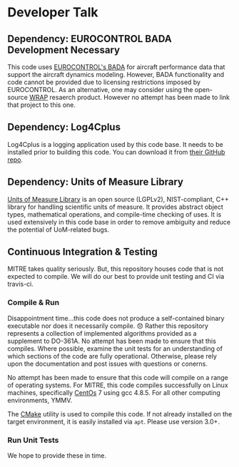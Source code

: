 # Developer Talk

## Dependency: EUROCONTROL BADA Development Necessary

This code uses [EUROCONTROL's BADA](https://eurocontrol.int/services/bada) for aircraft performance data that support the aircraft dynamics modeling. However, BADA functionality and code cannot be provided due to licensing restrictions imposed by EUROCONTROL. As an alternative, one may consider using the open-source [WRAP](https://github.com/junzis/wrap) resaerch product. However no attempt has been made to link that project to this one.

## Dependency: Log4Cplus

Log4Cplus is a logging application used by this code base. It needs to be installed prior to building this code. You can download it from [their GitHub repo](https://github.com/log4cplus/log4cplus).

## Dependency: Units of Measure Library

[Units of Measure Library](http://sourceforge.net/projects/tuoml/) is an open source (LGPLv2), NIST-compliant, C++ library for handling scientific units of measure. It provides abstract object types, mathematical operations, and compile-time checking of uses. It is used extensively in this code base in order to remove ambiguity and reduce the potential of UoM-related bugs.

## Continuous Integration & Testing

MITRE takes quality seriously. But, this repository houses code that is not expected to compile. We will do our best to provide unit testing and CI via travis-ci.

### Compile & Run

Disappointment time...this code does not produce a self-contained binary executable nor does it necessarily compile. :disappointed: Rather this repository represents a collection of implemented algorithms provided as a supplement to DO-361A. No attempt has been made to ensure that this compiles. Where possible, examine the unit tests for an understanding of which sections of the code are fully operational. Otherwise, please rely upon the documentation and post issues with questions or conerns.

No attempt has been made to ensure that this code will compile on a range of operating systems. For MITRE, this code compiles successfully on Linux machines, specifically [CentOs](https://www.centos.org/) 7 using gcc 4.8.5. For all other computing environments, YMMV.

The [CMake](https://cmake.org/) utility is used to compile this code. If not already installed on the target environment, it is easily installed via `apt`. Please use version 3.0+.

### Run Unit Tests

We hope to provide these in time.
